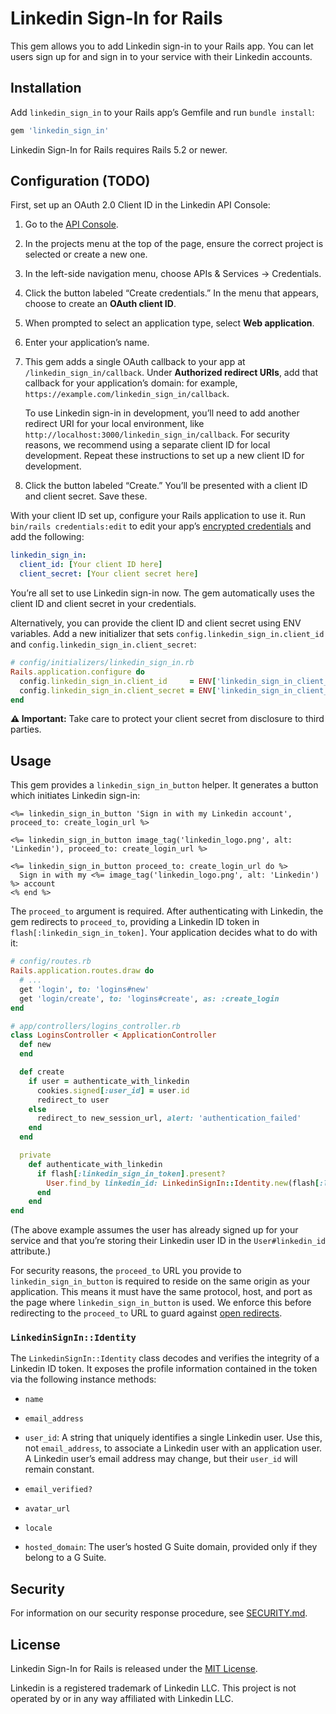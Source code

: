 # Linkedin Sign-In for Rails

This gem allows you to add Linkedin sign-in to your Rails app. You can let users sign up for and sign in to your service
with their Linkedin accounts.


## Installation

Add `linkedin_sign_in` to your Rails app’s Gemfile and run `bundle install`:

```ruby
gem 'linkedin_sign_in'
```

Linkedin Sign-In for Rails requires Rails 5.2 or newer.


## Configuration (TODO)

First, set up an OAuth 2.0 Client ID in the Linkedin API Console:

1. Go to the [API Console](https://console.developers.linkedin.com/apis/credentials).

2. In the projects menu at the top of the page, ensure the correct project is selected or create a new one.

3. In the left-side navigation menu, choose APIs & Services → Credentials.

4. Click the button labeled “Create credentials.” In the menu that appears, choose to create an **OAuth client ID**.

5. When prompted to select an application type, select **Web application**.

6. Enter your application’s name.

7. This gem adds a single OAuth callback to your app at `/linkedin_sign_in/callback`. Under **Authorized redirect URIs**,
   add that callback for your application’s domain: for example, `https://example.com/linkedin_sign_in/callback`.

   To use Linkedin sign-in in development, you’ll need to add another redirect URI for your local environment, like
   `http://localhost:3000/linkedin_sign_in/callback`. For security reasons, we recommend using a separate
   client ID for local development. Repeat these instructions to set up a new client ID for development.

8. Click the button labeled “Create.” You’ll be presented with a client ID and client secret. Save these.

With your client ID set up, configure your Rails application to use it. Run `bin/rails credentials:edit` to edit your
app’s [encrypted credentials](https://guides.rubyonrails.org/security.html#custom-credentials) and add the following:

```yaml
linkedin_sign_in:
  client_id: [Your client ID here]
  client_secret: [Your client secret here]
```

You’re all set to use Linkedin sign-in now. The gem automatically uses the client ID and client secret in your credentials.

Alternatively, you can provide the client ID and client secret using ENV variables. Add a new initializer that sets
`config.linkedin_sign_in.client_id` and `config.linkedin_sign_in.client_secret`:

```ruby
# config/initializers/linkedin_sign_in.rb
Rails.application.configure do
  config.linkedin_sign_in.client_id     = ENV['linkedin_sign_in_client_id']
  config.linkedin_sign_in.client_secret = ENV['linkedin_sign_in_client_secret']
end
```

**⚠️ Important:** Take care to protect your client secret from disclosure to third parties.


## Usage

This gem provides a `linkedin_sign_in_button` helper. It generates a button which initiates Linkedin sign-in:

```erb
<%= linkedin_sign_in_button 'Sign in with my Linkedin account', proceed_to: create_login_url %>

<%= linkedin_sign_in_button image_tag('linkedin_logo.png', alt: 'Linkedin'), proceed_to: create_login_url %>

<%= linkedin_sign_in_button proceed_to: create_login_url do %>
  Sign in with my <%= image_tag('linkedin_logo.png', alt: 'Linkedin') %> account
<% end %>
```

The `proceed_to` argument is required. After authenticating with Linkedin, the gem redirects to `proceed_to`, providing
a Linkedin ID token in `flash[:linkedin_sign_in_token]`. Your application decides what to do with it:

```ruby
# config/routes.rb
Rails.application.routes.draw do
  # ...
  get 'login', to: 'logins#new'
  get 'login/create', to: 'logins#create', as: :create_login
end
```

```ruby
# app/controllers/logins_controller.rb
class LoginsController < ApplicationController
  def new
  end

  def create
    if user = authenticate_with_linkedin
      cookies.signed[:user_id] = user.id
      redirect_to user
    else
      redirect_to new_session_url, alert: 'authentication_failed'
    end
  end

  private
    def authenticate_with_linkedin
      if flash[:linkedin_sign_in_token].present?
        User.find_by linkedin_id: LinkedinSignIn::Identity.new(flash[:linkedin_sign_in_token]).user_id
      end
    end
end
```

(The above example assumes the user has already signed up for your service and that you’re storing their Linkedin user ID
in the `User#linkedin_id` attribute.)

For security reasons, the `proceed_to` URL you provide to `linkedin_sign_in_button` is required to reside on the same
origin as your application. This means it must have the same protocol, host, and port as the page where
`linkedin_sign_in_button` is used. We enforce this before redirecting to the `proceed_to` URL to guard against
[open redirects](https://www.owasp.org/index.php/Unvalidated_Redirects_and_Forwards_Cheat_Sheet).

### `LinkedinSignIn::Identity`

The `LinkedinSignIn::Identity` class decodes and verifies the integrity of a Linkedin ID token. It exposes the profile
information contained in the token via the following instance methods:

* `name`

* `email_address`

* `user_id`: A string that uniquely identifies a single Linkedin user. Use this, not `email_address`, to associate a
  Linkedin user with an application user. A Linkedin user’s email address may change, but their `user_id` will remain constant.

* `email_verified?`

* `avatar_url`

* `locale`

* `hosted_domain`: The user’s hosted G Suite domain, provided only if they belong to a G Suite.


## Security

For information on our security response procedure, see [SECURITY.md](SECURITY.md).


## License

Linkedin Sign-In for Rails is released under the [MIT License](https://opensource.org/licenses/MIT).

Linkedin is a registered trademark of Linkedin LLC. This project is not operated by or in any way affiliated with Linkedin LLC.
